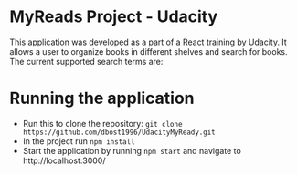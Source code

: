 # MyReads Project - Udacity

This application was developed as a part of a React training by Udacity. It allows a user to organize books in different shelves and search for books. The current supported search terms are:

# Running the application

- Run this to clone the repository: `git clone https://github.com/dbost1996/UdacityMyReady.git`
- In the project run `npm install`
- Start the application by running `npm start` and navigate to http://localhost:3000/
